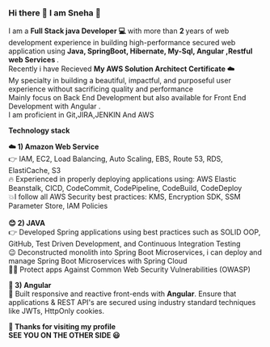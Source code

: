 ### Hi there  👋  I am Sneha :raising_hand: 
I am a <b> Full Stack java Developer :computer:</b> with more than <b>2 </b>years of web development experience in building high-performance  secured web application using <b> Java, SpringBoot, Hibernate, My-Sql, Angular ,Restful web Services </b>.<br>
Recently i have Recieved <b>My AWS Solution Architect Certificate 
:cloud: </b><br>
My specialty in building a beautiful, impactful, and purposeful user experience without sacrificing quality and performance <br>
Mainly focus on Back End Development but also available for Front End Development with Angular . <br>I am proficient in Git,JIRA,JENKIN And AWS

<b>  Technology stack </b><br>

<b>:cloud: 1) Amazon Web Service </b> <br>
:point_right:  IAM, EC2, Load Balancing, Auto Scaling, EBS, Route 53, RDS, ElastiCache, S3<br>
:fire:  Experienced in properly deploying applications using: AWS Elastic Beanstalk, CICD, CodeCommit, CodePipeline, CodeBuild, CodeDeploy<br>
:boom:I follow all AWS Security best practices: KMS, Encryption SDK, SSM Parameter Store, IAM Policies<br><br>
<b> :blush: 2) JAVA</b><br>
:point_right: Developed Spring applications using best practices such as SOLID OOP, GitHub, Test Driven Development, and Continuous Integration Testing<br>
:wink: Deconstructed  monolith into Spring Boot Microservices, i can deploy and manage Spring Boot Microservices with Spring Cloud<br>
:ok_woman: Protect apps Against Common Web Security Vulnerabilities (OWASP)<br>

<b>  🔭 3) Angular </b><br>
:information_desk_person: Built responsive and reactive front-ends with <b>Angular</b>. Ensure that applications & REST API's are secured using industry standard techniques like JWTs, HttpOnly cookies.

<b> :pray: Thanks for visiting my profile <br>
  SEE YOU ON THE OTHER SIDE :smiley: </b>

<!--
**JAgOneill/JAgOneill** is a ✨ _special_ ✨ repository because its `README.md` (this file) appears on your GitHub profile.

- 🔭 I’m currently working on ...
- 🌱 I’m currently learning ...
- 👯 I’m looking to collaborate on ...
- 🤔 I’m looking for help with ...
- 💬 Ask me about ...
- 📫 How to reach me: ...
- 😄 Pronouns: ...
- ⚡ Fun fact: ...
-->
